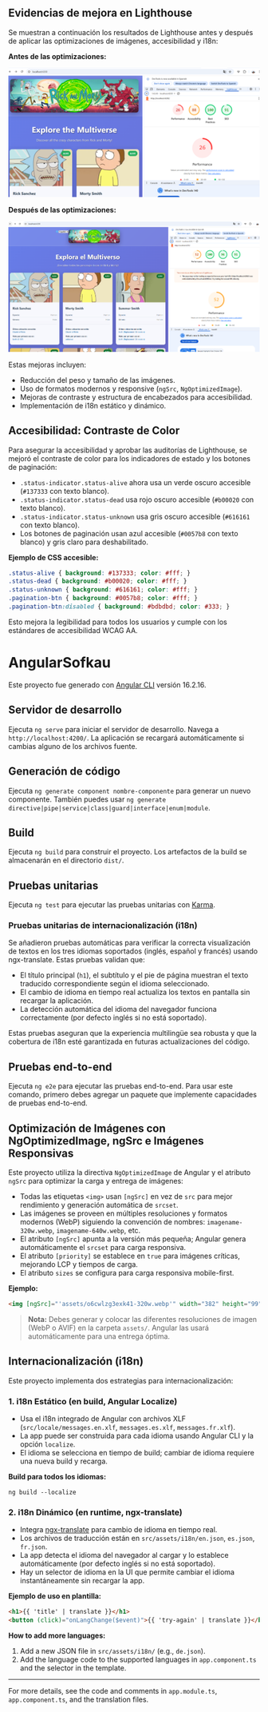 ## Evidencias de mejora en Lighthouse


Se muestran a continuación los resultados de Lighthouse antes y después de aplicar las optimizaciones de imágenes, accesibilidad y i18n:

**Antes de las optimizaciones:**

![Métricas de Lighthouse antes de las optimizaciones](src/assets/antes.png)

**Después de las optimizaciones:**

![Métricas de Lighthouse después de las optimizaciones](src/assets/despues.png)

Estas mejoras incluyen:
- Reducción del peso y tamaño de las imágenes.
- Uso de formatos modernos y responsive (`ngSrc`, `NgOptimizedImage`).
- Mejoras de contraste y estructura de encabezados para accesibilidad.
- Implementación de i18n estático y dinámico.

## Accesibilidad: Contraste de Color

Para asegurar la accesibilidad y aprobar las auditorías de Lighthouse, se mejoró el contraste de color para los indicadores de estado y los botones de paginación:

- `.status-indicator.status-alive` ahora usa un verde oscuro accesible (`#137333` con texto blanco).
- `.status-indicator.status-dead` usa rojo oscuro accesible (`#b00020` con texto blanco).
- `.status-indicator.status-unknown` usa gris oscuro accesible (`#616161` con texto blanco).
- Los botones de paginación usan azul accesible (`#0057b8` con texto blanco) y gris claro para deshabilitado.

**Ejemplo de CSS accesible:**

```css
.status-alive { background: #137333; color: #fff; }
.status-dead { background: #b00020; color: #fff; }
.status-unknown { background: #616161; color: #fff; }
.pagination-btn { background: #0057b8; color: #fff; }
.pagination-btn:disabled { background: #bdbdbd; color: #333; }
```

Esto mejora la legibilidad para todos los usuarios y cumple con los estándares de accesibilidad WCAG AA.

# AngularSofkau

Este proyecto fue generado con [Angular CLI](https://github.com/angular/angular-cli) versión 16.2.16.

## Servidor de desarrollo

Ejecuta `ng serve` para iniciar el servidor de desarrollo. Navega a `http://localhost:4200/`. La aplicación se recargará automáticamente si cambias alguno de los archivos fuente.

## Generación de código

Ejecuta `ng generate component nombre-componente` para generar un nuevo componente. También puedes usar `ng generate directive|pipe|service|class|guard|interface|enum|module`.

## Build

Ejecuta `ng build` para construir el proyecto. Los artefactos de la build se almacenarán en el directorio `dist/`.

## Pruebas unitarias


Ejecuta `ng test` para ejecutar las pruebas unitarias con [Karma](https://karma-runner.github.io).

### Pruebas unitarias de internacionalización (i18n)

Se añadieron pruebas automáticas para verificar la correcta visualización de textos en los tres idiomas soportados (inglés, español y francés) usando ngx-translate. Estas pruebas validan que:

- El título principal (`h1`), el subtítulo y el pie de página muestran el texto traducido correspondiente según el idioma seleccionado.
- El cambio de idioma en tiempo real actualiza los textos en pantalla sin recargar la aplicación.
- La detección automática del idioma del navegador funciona correctamente (por defecto inglés si no está soportado).

Estas pruebas aseguran que la experiencia multilingüe sea robusta y que la cobertura de i18n esté garantizada en futuras actualizaciones del código.

## Pruebas end-to-end

Ejecuta `ng e2e` para ejecutar las pruebas end-to-end. Para usar este comando, primero debes agregar un paquete que implemente capacidades de pruebas end-to-end.

## Optimización de Imágenes con NgOptimizedImage, ngSrc e Imágenes Responsivas

Este proyecto utiliza la directiva `NgOptimizedImage` de Angular y el atributo `ngSrc` para optimizar la carga y entrega de imágenes:

- Todas las etiquetas `<img>` usan `[ngSrc]` en vez de `src` para mejor rendimiento y generación automática de `srcset`.
- Las imágenes se proveen en múltiples resoluciones y formatos modernos (WebP) siguiendo la convención de nombres: `imagename-320w.webp`, `imagename-640w.webp`, etc.
- El atributo `[ngSrc]` apunta a la versión más pequeña; Angular genera automáticamente el `srcset` para carga responsiva.
- El atributo `[priority]` se establece en `true` para imágenes críticas, mejorando LCP y tiempos de carga.
- El atributo `sizes` se configura para carga responsiva mobile-first.

**Ejemplo:**

```html
<img [ngSrc]="'assets/o6cwlzg3exk41-320w.webp'" width="382" height="99" sizes="(max-width: 600px) 100vw, 382px" [priority]="true">
```

> **Nota:** Debes generar y colocar las diferentes resoluciones de imagen (WebP o AVIF) en la carpeta `assets/`. Angular las usará automáticamente para una entrega óptima.

## Internacionalización (i18n)

Este proyecto implementa dos estrategias para internacionalización:

### 1. i18n Estático (en build, Angular Localize)

- Usa el i18n integrado de Angular con archivos XLF (`src/locale/messages.en.xlf`, `messages.es.xlf`, `messages.fr.xlf`).
- La app puede ser construida para cada idioma usando Angular CLI y la opción `localize`.
- El idioma se selecciona en tiempo de build; cambiar de idioma requiere una nueva build y recarga.

**Build para todos los idiomas:**
```
ng build --localize
```

### 2. i18n Dinámico (en runtime, ngx-translate)

- Integra [ngx-translate](https://github.com/ngx-translate/core) para cambio de idioma en tiempo real.
- Los archivos de traducción están en `src/assets/i18n/en.json`, `es.json`, `fr.json`.
- La app detecta el idioma del navegador al cargar y lo establece automáticamente (por defecto inglés si no está soportado).
- Hay un selector de idioma en la UI que permite cambiar el idioma instantáneamente sin recargar la app.

**Ejemplo de uso en plantilla:**
```html
<h1>{{ 'title' | translate }}</h1>
<button (click)="onLangChange($event)">{{ 'try-again' | translate }}</button>
```

**How to add more languages:**
1. Add a new JSON file in `src/assets/i18n/` (e.g., `de.json`).
2. Add the language code to the supported languages in `app.component.ts` and the selector in the template.

---
For more details, see the code and comments in `app.module.ts`, `app.component.ts`, and the translation files.




